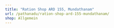 ```yaml
---
title: "Ration Shop ARD 155, Mundathanam"
url: /pathanadu/ration-shop-ard-155-mundathanam/
shop: Allgemein
---
```

